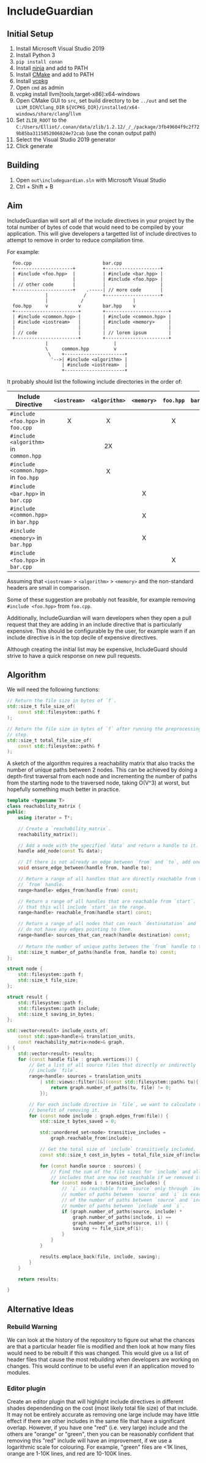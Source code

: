 # IncludeGuardian

## Initial Setup

  1. Install Microsoft Visual Studio 2019
  2. Install Python 3
  3. `pip install conan`
  4. Install [ninja](https://ninja-build.org/) and add to PATH
  5. Install [CMake](https://cmake.org/download/) and add to PATH
  6. Install [vcpkg](https://vcpkg.io/en/getting-started.html)
  7. Open `cmd` as admin
  8. vcpkg install llvm[tools,target-x86]:x64-windows
  9. Open CMake GUI to `src`, set build directory to be `../out` and set the `LLVM_DIR`/`Clang_DIR` `${VCPKG_DIR}/installed/x64-windows/share/clang`/`llvm`
  10. Set `ZLIB_ROOT` to the `C:/Users/Elliot/.conan/data/zlib/1.2.12/_/_/package/3fb49604f9c2f729b85ba3115852006824e72cab` (use the conan output path)
  11. Select the Visual Studio 2019 generator
  12. Click generate

## Building
  1. Open `out\includeguardian.sln` with Microsoft Visual Studio
  2. Ctrl + Shift + B

## Aim

IncludeGuardian will sort all of the include directives in your project by the
total number of bytes of code that would need to be compiled by your
application.  This will give developers a targetted list of include
directives to attempt to remove in order to reduce compilation time.

For example:

```
  foo.cpp                          bar.cpp
  +---------------------+          +--------------------+
  | #include <foo.hpp>  |          | #include <bar.hpp> |
  |                     |          | #include <foo.hpp> |
  | // other code       |          |                    |
  +---------------------+    .-----| // more code       |
              |             /      +--------------------+
              |            /                  |
  foo.hpp     v           v        bar.hpp    v
  +-----------------------+        +-----------------------+
  | #include <common.hpp> |        | #include <common.hpp> |
  | #include <iostream>   |        | #include <memory>     |
  |                       |        |                       |
  | // code               |        | // lorem ipsum        |
  +-----------------------+        +-----------------------+
              |                        |
              \     common.hpp         v
               \    +----------------------+
                '-->| #include <algorithm> |
                    | #include <iostream>  |
                    +----------------------+
```

It probably should list the following include directories in the order of:

| Include Directive                      | `<iostream>` | `<algorithm>` | `<memory>` | `foo.hpp` | `bar.hpp` | `common.hpp` |
| -------------------------------------- |:------------:|:-------------:|:----------:|:---------:|:---------:|:------------:|
| `#include <foo.hpp>` in `foo.cpp`      |      X       |       X       |            |     X     |           |      X       |
| `#include <algorithm>` in `common.hpp` |              |      2X       |            |           |           |              |
| `#include <common.hpp>` in `foo.hpp`   |              |       X       |            |           |           |      X       |
| `#include <bar.hpp>` in `bar.cpp`      |              |               |      X     |           |    X      |              |
| `#include <common.hpp>` in `bar.hpp`   |              |               |      X     |           |           |              |
| `#include <memory>` in `bar.hpp`       |              |               |      X     |           |           |              |
| `#include <foo.hpp>` in `bar.cpp`      |              |               |            |     X     |           |              |

Assuming that `<iostream>` > `<algorithm>` > `<memory>` and the non-standard
headers are small in comparison.

Some of these suggestion are probably not feasible, for example removing
`#include <foo.hpp>` from `foo.cpp`.

Additionally, IncludeGuardian will warn developers when they open a pull
request that they are adding in an include directive that is particularly
expensive.  This should be configurable by the user, for example warn if
an include directive is in the top decile of expensive directives.

Although creating the initial list may be expensive, IncludeGuard should
strive to have a quick response on new pull requests.

## Algorithm

We will need the following functions:

```cpp
// Return the file size in bytes of `f`.
std::size_t file_size_of(
    const std::filesystem::path& f
);

// Return the file size in bytes of `f` after running the preprocessing
// step.
std::size_t total_file_size_of(
    const std::filesystem::path& f
);
```

A sketch of the algorithm requires a reachability matrix that also tracks
the number of unique paths between 2 nodes.  This can be achieved by doing
a depth-first traversal from each node and incrementing the number of paths
from the starting node to the traversed node, taking O(V^3) at worst, but
hopefully something much better in practice.

```cpp
template <typename T>
class reachability_matrix {
public:
    using iterator = T*;

    // Create a `reachability_matrix`.
    reachability_matrix();

    // Add a node with the specified `data` and return a handle to it.
    handle add_node(const T& data);

    // If there is not already an edge between `from` and `to`, add one.
    void ensure_edge_between(handle from, handle to);

    // Return a range of all handles that are directly reachable from the
    // `from` handle.
    range<handle> edges_from(handle from) const;

    // Return a range of all handles that are reachable from `start`.  Note
    // that this will include `start` in the range.
    range<handle> reachable_from(handle start) const;

    // Return a range of all nodes that can reach `destinatation` and
    // do not have any edges pointing to them.
    range<handle> sources_that_can_reach(handle destination) const;
    
    // Return the number of unique paths between the `from` handle to the `to` handle.
    std::size_t number_of_paths(handle from, handle to) const;
};

struct node {
    std::filesystem::path f;
    std::size_t file_size;
};

struct result {
    std::filesystem::path f;
    std::filesystem::path include;
    std::size_t saving_in_bytes;
};

std::vector<result> include_costs_of(
    const std::span<handle>& translation_units,
    const reachability_matrix<node>& graph,
) {
    std::vector<result> results;
    for (const handle file : graph.vertices()) {
        // Get a list of all source files that directly or indirectly
        // include `file`.
        range<handle> sources = translation_units
            | std::views::filter([&](const std::filesystem::path& tu){
                return graph.number_of_paths(tu, file) != 0;
            });

        // For each include directive in `file`, we want to calculate the
        // benefit of removing it.
        for (const node include : graph.edges_from(file)) {
            std::size_t bytes_saved = 0;

            std::unordered_set<node> transitive_includes =
                graph.reachable_from(include);

            // Get the total size of `include` transitively included.
            const std::size_t cost_in_bytes = total_file_size_of(include);

            for (const handle source : sources) {
                // Find the sum of the file sizes for `include` and all its
                // includes that are now not reachable if we removed it.
                for (const node i : transitive_includes) {
                    // `i` is reachable from `source` only through `include` if the
                    // number of paths between `source` and `i` is exactly the product
                    // of the number of paths between `source` and `include`, and the
                    // number of paths between `include` and `i`.
                    if (graph.number_of_paths(source, include) *
                        graph.number_of_paths(include, i) ==
                        graph.number_of_paths(source, i)) {
                        saving += file_size_of(i);
                    }
                }
            }

            results.emplace_back(file, include, saving);
        }
    }

    return results;

}
```

## Alternative Ideas

### Rebuild Warning

We can look at the history of the repository to figure out what the chances
are that a particular header file is modified and then look at how many
files would need to be rebuilt if this was changed.  This would give us a list
of header files that cause the most rebuilding when developers are working on
changes.  This would continue to be useful even if an application moved to
modules.

### Editor plugin

Create an editor plugin that will highlight include directives in different
shades dependending on the cost (most likely total file size) of that include.
It may not be entirely accurate as removing one large include may have little
effect if there are other includes in the same file that have a significant
overlap.  However, if you have one "red" (i.e. very large) include and the
others are "orange" or "green", then you can be reasonably confident that
removing this "red" include will have an improvement, if we use a logarithmic
scale for colouring.  For example, "green" files are <1K lines, orange are
1-10K lines, and red are 10-100K lines.

